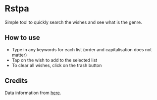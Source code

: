 # Rstpa

Simple tool to quickly search the wishes and see what is the genre.

## How to use
- Type in any keywords for each list (order and capitalisation does not matter)
- Tap on the wish to add to the selected list
- To clear all wishes, click on the trash button

## Credits
Data information from [here](https://docs.google.com/spreadsheets/d/16E-Awvi1XAAMBx0oK46cAY6T_A49ddIJaCnTa86STPE/edit?usp=sharing).
